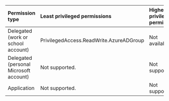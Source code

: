 |Permission type|Least privileged permissions|Higher privileged permissions|
|:---|:---|:---|
|Delegated (work or school account)|PrivilegedAccess.ReadWrite.AzureADGroup|Not available.|
|Delegated (personal Microsoft account)|Not supported.|Not supported.|
|Application|Not supported.|Not supported.|